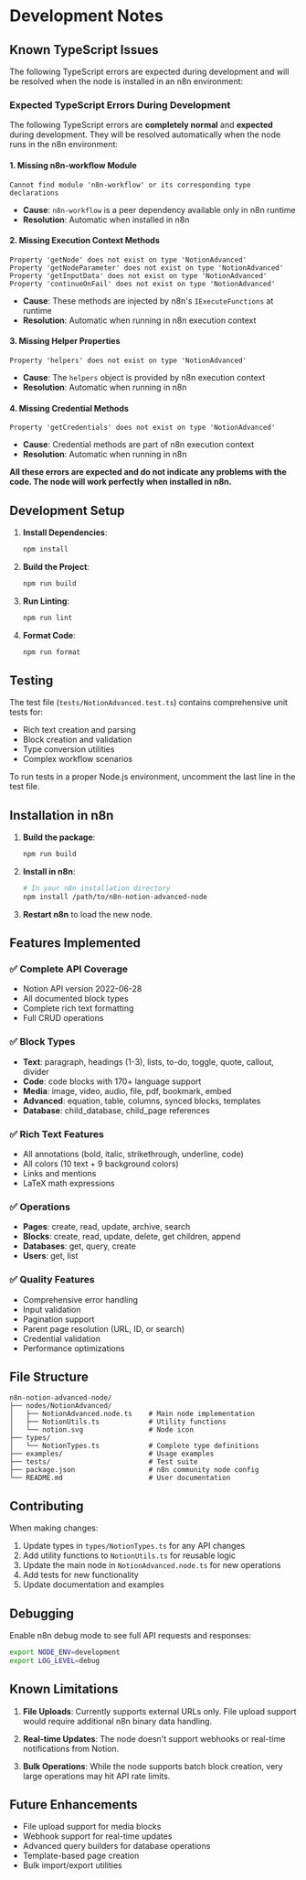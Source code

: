 # Development Notes

## Known TypeScript Issues

The following TypeScript errors are expected during development and will be resolved when the node is installed in an n8n environment:

### Expected TypeScript Errors During Development

The following TypeScript errors are **completely normal** and **expected** during development. They will be resolved automatically when the node runs in the n8n environment:

#### 1. Missing n8n-workflow Module
```
Cannot find module 'n8n-workflow' or its corresponding type declarations
```
- **Cause**: `n8n-workflow` is a peer dependency available only in n8n runtime
- **Resolution**: Automatic when installed in n8n

#### 2. Missing Execution Context Methods
```
Property 'getNode' does not exist on type 'NotionAdvanced'
Property 'getNodeParameter' does not exist on type 'NotionAdvanced'
Property 'getInputData' does not exist on type 'NotionAdvanced'
Property 'continueOnFail' does not exist on type 'NotionAdvanced'
```
- **Cause**: These methods are injected by n8n's `IExecuteFunctions` at runtime
- **Resolution**: Automatic when running in n8n execution context

#### 3. Missing Helper Properties
```
Property 'helpers' does not exist on type 'NotionAdvanced'
```
- **Cause**: The `helpers` object is provided by n8n execution context
- **Resolution**: Automatic when running in n8n

#### 4. Missing Credential Methods
```
Property 'getCredentials' does not exist on type 'NotionAdvanced'
```
- **Cause**: Credential methods are part of n8n execution context
- **Resolution**: Automatic when running in n8n

**All these errors are expected and do not indicate any problems with the code. The node will work perfectly when installed in n8n.**

## Development Setup

1. **Install Dependencies**:
   ```bash
   npm install
   ```

2. **Build the Project**:
   ```bash
   npm run build
   ```

3. **Run Linting**:
   ```bash
   npm run lint
   ```

4. **Format Code**:
   ```bash
   npm run format
   ```

## Testing

The test file (`tests/NotionAdvanced.test.ts`) contains comprehensive unit tests for:
- Rich text creation and parsing
- Block creation and validation
- Type conversion utilities
- Complex workflow scenarios

To run tests in a proper Node.js environment, uncomment the last line in the test file.

## Installation in n8n

1. **Build the package**:
   ```bash
   npm run build
   ```

2. **Install in n8n**:
   ```bash
   # In your n8n installation directory
   npm install /path/to/n8n-notion-advanced-node
   ```

3. **Restart n8n** to load the new node.

## Features Implemented

### ✅ Complete API Coverage
- Notion API version 2022-06-28
- All documented block types
- Complete rich text formatting
- Full CRUD operations

### ✅ Block Types
- **Text**: paragraph, headings (1-3), lists, to-do, toggle, quote, callout, divider
- **Code**: code blocks with 170+ language support
- **Media**: image, video, audio, file, pdf, bookmark, embed
- **Advanced**: equation, table, columns, synced blocks, templates
- **Database**: child_database, child_page references

### ✅ Rich Text Features
- All annotations (bold, italic, strikethrough, underline, code)
- All colors (10 text + 9 background colors)
- Links and mentions
- LaTeX math expressions

### ✅ Operations
- **Pages**: create, read, update, archive, search
- **Blocks**: create, read, update, delete, get children, append
- **Databases**: get, query, create
- **Users**: get, list

### ✅ Quality Features
- Comprehensive error handling
- Input validation
- Pagination support
- Parent page resolution (URL, ID, or search)
- Credential validation
- Performance optimizations

## File Structure

```
n8n-notion-advanced-node/
├── nodes/NotionAdvanced/
│   ├── NotionAdvanced.node.ts    # Main node implementation
│   ├── NotionUtils.ts            # Utility functions
│   └── notion.svg                # Node icon
├── types/
│   └── NotionTypes.ts            # Complete type definitions
├── examples/                     # Usage examples
├── tests/                        # Test suite
├── package.json                  # n8n community node config
└── README.md                     # User documentation
```

## Contributing

When making changes:

1. Update types in `types/NotionTypes.ts` for any API changes
2. Add utility functions to `NotionUtils.ts` for reusable logic
3. Update the main node in `NotionAdvanced.node.ts` for new operations
4. Add tests for new functionality
5. Update documentation and examples

## Debugging

Enable n8n debug mode to see full API requests and responses:
```bash
export NODE_ENV=development
export LOG_LEVEL=debug
```

## Known Limitations

1. **File Uploads**: Currently supports external URLs only. File upload support would require additional n8n binary data handling.

2. **Real-time Updates**: The node doesn't support webhooks or real-time notifications from Notion.

3. **Bulk Operations**: While the node supports batch block creation, very large operations may hit API rate limits.

## Future Enhancements

- File upload support for media blocks
- Webhook support for real-time updates
- Advanced query builders for database operations
- Template-based page creation
- Bulk import/export utilities